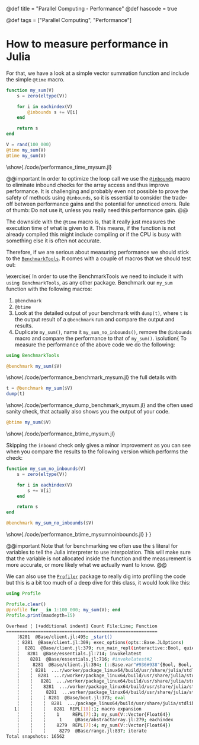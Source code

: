 @def title = "Parallel Computing - Performance"
@def hascode = true

@def tags = ["Parallel Computing", "Performance"]

# How to measure performance in Julia

For that, we have a look at a simple vector summation function and include the simple `@time` macro.
```julia:./code/performance_time_mysum.jl
function my_sum(V)
    s = zero(eltype(V))

    for i in eachindex(V)
        @inbounds s += V[i]
    end

    return s
end

V = rand(100_000)
@time my_sum(V)
@time my_sum(V)
```
\show{./code/performance_time_mysum.jl}

@@important
In order to optimize the loop call we use the [`@inbounds`](https://docs.julialang.org/en/v1/devdocs/boundscheck/) macro to eliminate inbound checks for the array access and thus improve performance. It is challenging and probably even not possible to prove the safety of methods using `@inbounds`, so it is essential to consider the trade-off between performance gains and the potential for unnoticed errors. Rule of thumb: Do not use it, unless you really need this performance gain.
@@

The downside with the `@time` macro is, that it really just measures the execution time of what is given to it.
This means, if the function is not already compiled this might include compiling or if the CPU is busy with something else it is often not accurate.

Therefore, if we are serious about measuring performance we should stick to the [`BenchmarkTools`](https://juliaci.github.io/BenchmarkTools.jl/stable/).
It comes with a couple of macros that we should test out:

\exercise{
In order to use the BenchmarkTools we need to include it with `using BenchmarkTools`, as any other package.
Benchmark our `my_sum` function with the following macros:
1. `@benchmark`
1. `@btime` 
1. Look at the detailed output of your benchmark with `dump(t)`, where `t` is the output result of a `@benchmark` run and compare the output and results.
1. Duplicate `my_sum()`, name it `my_sum_no_inbounds()`, remove the `@inbounds` macro and compare the performance to that of `my_sum()`.
\solution{
To measure the performance of the above code we do the following:
```julia:./code/performance_benchmark_mysum.jl
using BenchmarkTools

@benchmark my_sum($V)
```
\show{./code/performance_benchmark_mysum.jl}
the full details with 
```julia:./code/performance_dump_benchmark_mysum.jl
t = @benchmark my_sum($V)
dump(t)
```
\show{./code/performance_dump_benchmark_mysum.jl}
and the often used sanity check, that actually also shows you the output of your code.
```julia:./code/performance_btime_mysum.jl
@btime my_sum($V)
```
\show{./code/performance_btime_mysum.jl}

Skipping the `inbound` check only gives a minor improvement as you can see when you compare the results to the following version which performs the check:

```julia:./code/performance_btime_mysumnoinbounds.jl
function my_sum_no_inbounds(V)
    s = zero(eltype(V))

    for i in eachindex(V)
        s += V[i]
    end

    return s
end

@benchmark my_sum_no_inbounds($V)
```
\show{./code/performance_btime_mysumnoinbounds.jl}
}
}

@@important
Note that for benchmarking we often use the `$` literal for variables to tell the Julia interpreter to use interpolation.
This will make sure that the variable is not allocated inside the function and the measurement is more accurate, or more likely what we actually want to know.
@@ 

We can also use the [`Profiler`](https://docs.julialang.org/en/v1/manual/profile/#Profiling) package to really dig into profiling the code but this is a bit too much of a deep dive for this class, it would look like this:
```julia:./code/performance.jl
using Profile

Profile.clear()
@profile for _ in 1:100_000; my_sum(V); end
Profile.print(maxdepth=15)
```
```bash
Overhead ╎ [+additional indent] Count File:Line; Function
=========================================================
    ╎8281  @Base/client.jl:495; _start()
    ╎ 8281  @Base/client.jl:309; exec_options(opts::Base.JLOptions)
    ╎  8281  @Base/client.jl:379; run_main_repl(interactive::Bool, quiet::Bool, banner::Bool, history_file::Bool, color_set::Bool)
    ╎   8281  @Base/essentials.jl:714; invokelatest
    ╎    8281  @Base/essentials.jl:716; #invokelatest#2
    ╎     8281  @Base/client.jl:394; (::Base.var"#936#938"{Bool, Bool, Bool})(REPL::Module)
    ╎    ╎ 8281  ...r/worker/package_linux64/build/usr/share/julia/stdlib/v1.7/REPL/src/REPL.jl:351; run_repl(repl::REPL.AbstractREPL, consumer::Any)
    ╎    ╎  8281  ...r/worker/package_linux64/build/usr/share/julia/stdlib/v1.7/REPL/src/REPL.jl:364; run_repl(repl::REPL.AbstractREPL, consumer::Any; backend_on_current_task::Bool)
    ╎    ╎   8281  .../worker/package_linux64/build/usr/share/julia/stdlib/v1.7/REPL/src/REPL.jl:231; start_repl_backend(backend::REPL.REPLBackend, consumer::Any)
    ╎    ╎    8281  .../worker/package_linux64/build/usr/share/julia/stdlib/v1.7/REPL/src/REPL.jl:246; repl_backend_loop(backend::REPL.REPLBackend)
    ╎    ╎     8281  ...worker/package_linux64/build/usr/share/julia/stdlib/v1.7/REPL/src/REPL.jl:150; eval_user_input(ast::Any, backend::REPL.REPLBackend)
    ╎    ╎    ╎ 8281  @Base/boot.jl:373; eval
    ╎    ╎    ╎  8281  .../package_linux64/build/usr/share/julia/stdlib/v1.7/Profile/src/Profile.jl:28; top-level scope
   1╎    ╎    ╎   8281  REPL[18]:1; macro expansion
    ╎    ╎    ╎    1     REPL[7]:3; my_sum(V::Vector{Float64})
    ╎    ╎    ╎     1     @Base/abstractarray.jl:279; eachindex
    ╎    ╎    ╎    8279  REPL[7]:4; my_sum(V::Vector{Float64})
    ╎    ╎    ╎     8279  @Base/range.jl:837; iterate
Total snapshots: 16562
```